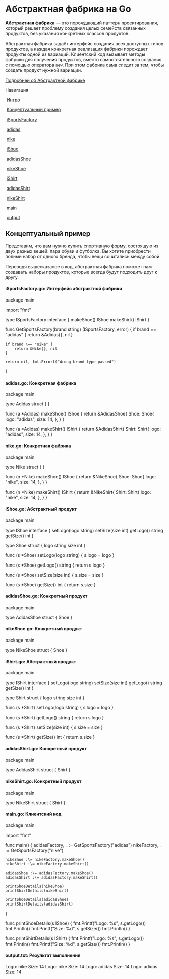 # **Абстрактная фабрика** на Go

**Абстрактная фабрика** — это порождающий паттерн проектирования, который решает проблему создания целых семейств связанных продуктов, без указания конкретных классов продуктов.

Абстрактная фабрика задаёт интерфейс создания всех доступных типов продуктов, а каждая конкретная реализация фабрики порождает продукты одной из вариаций. Клиентский код вызывает методы фабрики для получения продуктов, вместо самостоятельного создания с помощью оператора `new`. При этом фабрика сама следит за тем, чтобы создать продукт нужной вариации.

[Подробней об Абстрактной фабрике](https://refactoring.guru/ru/design-patterns/abstract-factory)

Навигация

 [Интро](https://refactoring.guru/ru/design-patterns/abstract-factory/go/example#)

 [Концептуальный пример](https://refactoring.guru/ru/design-patterns/abstract-factory/go/example#example-0)

 [i­Sports­Factory](https://refactoring.guru/ru/design-patterns/abstract-factory/go/example#example-0--iSportsFactory-go)

 [adidas](https://refactoring.guru/ru/design-patterns/abstract-factory/go/example#example-0--adidas-go)

 [nike](https://refactoring.guru/ru/design-patterns/abstract-factory/go/example#example-0--nike-go)

 [i­Shoe](https://refactoring.guru/ru/design-patterns/abstract-factory/go/example#example-0--iShoe-go)

 [adidas­Shoe](https://refactoring.guru/ru/design-patterns/abstract-factory/go/example#example-0--adidasShoe-go)

 [nike­Shoe](https://refactoring.guru/ru/design-patterns/abstract-factory/go/example#example-0--nikeShoe-go)

 [i­Shirt](https://refactoring.guru/ru/design-patterns/abstract-factory/go/example#example-0--iShirt-go)

 [adidas­Shirt](https://refactoring.guru/ru/design-patterns/abstract-factory/go/example#example-0--adidasShirt-go)

 [nike­Shirt](https://refactoring.guru/ru/design-patterns/abstract-factory/go/example#example-0--nikeShirt-go)

 [main](https://refactoring.guru/ru/design-patterns/abstract-factory/go/example#example-0--main-go)

 [output](https://refactoring.guru/ru/design-patterns/abstract-factory/go/example#example-0--output-txt)

## Концептуальный пример

Представим, что вам нужно купить спортивную форму, состоящую из двух разных вещей: пара обуви и футболка. Вы хотите приобрести полный набор от одного бренда, чтобы вещи сочитались между собой.

Переводя вышесказаное в код, абстрактная фабрика поможет нам создавать наборы продуктов, которые всегда будут подходить друг к другу.

#### [](https://refactoring.guru/ru/design-patterns/abstract-factory/go/example#example-0--iSportsFactory-go)**iSportsFactory.go:** Интерфейс абстрактной фабрики

package main

import "fmt"

type ISportsFactory interface {
    makeShoe() IShoe
    makeShirt() IShirt
}

func GetSportsFactory(brand string) (ISportsFactory, error) {
    if brand \== "adidas" {
        return &Adidas{}, nil
    }

    if brand \== "nike" {
        return &Nike{}, nil
    }

    return nil, fmt.Errorf("Wrong brand type passed")
}

#### [](https://refactoring.guru/ru/design-patterns/abstract-factory/go/example#example-0--adidas-go)**adidas.go:** Конкретная фабрика

package main

type Adidas struct {
}

func (a \*Adidas) makeShoe() IShoe {
    return &AdidasShoe{
        Shoe: Shoe{
            logo: "adidas",
            size: 14,
        },
    }
}

func (a \*Adidas) makeShirt() IShirt {
    return &AdidasShirt{
        Shirt: Shirt{
            logo: "adidas",
            size: 14,
        },
    }
}

#### [](https://refactoring.guru/ru/design-patterns/abstract-factory/go/example#example-0--nike-go)**nike.go:** Конкретная фабрика

package main

type Nike struct {
}

func (n \*Nike) makeShoe() IShoe {
    return &NikeShoe{
        Shoe: Shoe{
            logo: "nike",
            size: 14,
        },
    }
}

func (n \*Nike) makeShirt() IShirt {
    return &NikeShirt{
        Shirt: Shirt{
            logo: "nike",
            size: 14,
        },
    }
}

#### [](https://refactoring.guru/ru/design-patterns/abstract-factory/go/example#example-0--iShoe-go)**iShoe.go:** Абстрактный продукт

package main

type IShoe interface {
    setLogo(logo string)
    setSize(size int)
    getLogo() string
    getSize() int
}

type Shoe struct {
    logo string
    size int
}

func (s \*Shoe) setLogo(logo string) {
    s.logo \= logo
}

func (s \*Shoe) getLogo() string {
    return s.logo
}

func (s \*Shoe) setSize(size int) {
    s.size \= size
}

func (s \*Shoe) getSize() int {
    return s.size
}

#### [](https://refactoring.guru/ru/design-patterns/abstract-factory/go/example#example-0--adidasShoe-go)**adidasShoe.go:** Конкретный продукт

package main

type AdidasShoe struct {
    Shoe
}

#### [](https://refactoring.guru/ru/design-patterns/abstract-factory/go/example#example-0--nikeShoe-go)**nikeShoe.go:** Конкретный продукт

package main

type NikeShoe struct {
    Shoe
}

#### [](https://refactoring.guru/ru/design-patterns/abstract-factory/go/example#example-0--iShirt-go)**iShirt.go:** Абстрактный продукт

package main

type IShirt interface {
    setLogo(logo string)
    setSize(size int)
    getLogo() string
    getSize() int
}

type Shirt struct {
    logo string
    size int
}

func (s \*Shirt) setLogo(logo string) {
    s.logo \= logo
}

func (s \*Shirt) getLogo() string {
    return s.logo
}

func (s \*Shirt) setSize(size int) {
    s.size \= size
}

func (s \*Shirt) getSize() int {
    return s.size
}

#### [](https://refactoring.guru/ru/design-patterns/abstract-factory/go/example#example-0--adidasShirt-go)**adidasShirt.go:** Конкретный продукт

package main

type AdidasShirt struct {
    Shirt
}

#### [](https://refactoring.guru/ru/design-patterns/abstract-factory/go/example#example-0--nikeShirt-go)**nikeShirt.go:** Конкретный продукт

package main

type NikeShirt struct {
    Shirt
}

#### [](https://refactoring.guru/ru/design-patterns/abstract-factory/go/example#example-0--main-go)**main.go:** Клиентский код

package main

import "fmt"

func main() {
    adidasFactory, \_ :\= GetSportsFactory("adidas")
    nikeFactory, \_ :\= GetSportsFactory("nike")

    nikeShoe :\= nikeFactory.makeShoe()
    nikeShirt :\= nikeFactory.makeShirt()

    adidasShoe :\= adidasFactory.makeShoe()
    adidasShirt :\= adidasFactory.makeShirt()

    printShoeDetails(nikeShoe)
    printShirtDetails(nikeShirt)

    printShoeDetails(adidasShoe)
    printShirtDetails(adidasShirt)
}

func printShoeDetails(s IShoe) {
    fmt.Printf("Logo: %s", s.getLogo())
    fmt.Println()
    fmt.Printf("Size: %d", s.getSize())
    fmt.Println()
}

func printShirtDetails(s IShirt) {
    fmt.Printf("Logo: %s", s.getLogo())
    fmt.Println()
    fmt.Printf("Size: %d", s.getSize())
    fmt.Println()
}

#### [](https://refactoring.guru/ru/design-patterns/abstract-factory/go/example#example-0--output-txt)**output.txt:** Результат выполнения

Logo: nike
Size: 14
Logo: nike
Size: 14
Logo: adidas
Size: 14
Logo: adidas
Size: 14
